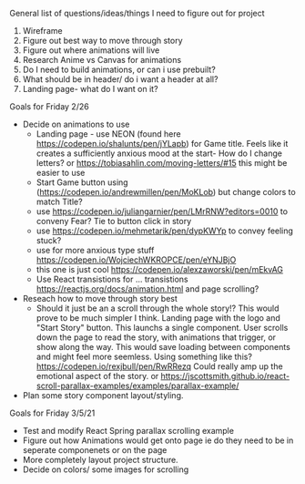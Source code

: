 General list of questions/ideas/things I need to figure out for project

1. Wireframe
2. Figure out best way to move through story
3. Figure out where animations will live
4. Research Anime vs Canvas for animations 
5. Do I need to build animations, or can i use prebuilt?
6. What should be in header/ do i want a header at all?
7. Landing page- what do I want on it?


Goals for Friday 2/26 
- Decide on animations to use
    - Landing page - use NEON (found here https://codepen.io/shalunts/pen/jYLapb) for  Game title. Feels like it creates a sufficiently anxious mood at the start- How do I change letters?  or https://tobiasahlin.com/moving-letters/#15  this might be easier to use
    - Start Game button using (https://codepen.io/andrewmillen/pen/MoKLob) but change colors to match Title?
    - use https://codepen.io/juliangarnier/pen/LMrRNW?editors=0010 to conveny Fear? Tie to button click in story
    - use https://codepen.io/mehmetarik/pen/dypKWYp to convey feeling stuck?
    - use for more anxious type stuff https://codepen.io/WojciechWKROPCE/pen/eYNJBjO
    - this one is just cool https://codepen.io/alexzaworski/pen/mEkvAG
    - Use React transistions for ... transistions https://reactjs.org/docs/animation.html  and page scrolling? 
- Reseach how to move through story best
    - Should it just be an a scroll through the whole story!? This would prove to be much simpler I think. Landing page with the logo and "Start Story" button. This launchs a single component. User scrolls down the page to read the story, with animations that trigger, or show along the way. This would save loading between components and might feel more seemless. Using something like this? https://codepen.io/rexjbull/pen/RwRRezq Could really amp up the emotional aspect of the story. or https://jscottsmith.github.io/react-scroll-parallax-examples/examples/parallax-example/
- Plan some story component layout/styling. 
  

Goals for Friday 3/5/21
- Test and modify React Spring parallax scrolling example
- Figure out how Animations would get onto page ie do they need to be in seperate componenets or on the page
- More completely layout project structure. 
- Decide on colors/ some images for scrolling 
